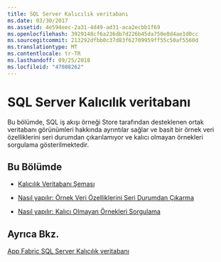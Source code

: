 ```yaml
---
title: SQL Server Kalıcılık veritabanı
ms.date: 03/30/2017
ms.assetid: 4e594eec-2a31-4d49-ad31-aca2ecbb1f69
ms.openlocfilehash: 3929148cf6a236db7d226b45da750e8d4ae1d0cc
ms.sourcegitcommit: 213292dfbb0c37d83f62709959ff55c50af5560d
ms.translationtype: MT
ms.contentlocale: tr-TR
ms.lasthandoff: 09/25/2018
ms.locfileid: "47088262"
---
```

# <a name="sql-server-persistence-database"></a>SQL Server Kalıcılık veritabanı
Bu bölümde, SQL iş akışı örneği Store tarafından desteklenen ortak veritabanı görünümleri hakkında ayrıntılar sağlar ve basit bir örnek veri özelliklerini seri durumdan çıkarılamıyor ve kalıcı olmayan örnekleri sorgulama gösterilmektedir.  
  
## <a name="in-this-section"></a>Bu Bölümde  
  
-   [Kalıcılık Veritabanı Şeması](../../../docs/framework/windows-workflow-foundation/persistence-database-schema.md)  
  
-   [Nasıl yapılır: Örnek Veri Özelliklerini Seri Durumdan Çıkarma](../../../docs/framework/windows-workflow-foundation/how-to-deserialize-instance-data-properties.md)  
  
-   [Nasıl yapılır: Kalıcı Olmayan Örnekleri Sorgulama](../../../docs/framework/windows-workflow-foundation/how-to-query-for-non-persisted-instances.md)  
  
## <a name="see-also"></a>Ayrıca Bkz.  
 [App Fabric SQL Server Kalıcılık veritabanı](https://go.microsoft.com/fwlink/?LinkID=201202&clcid=0x409)
